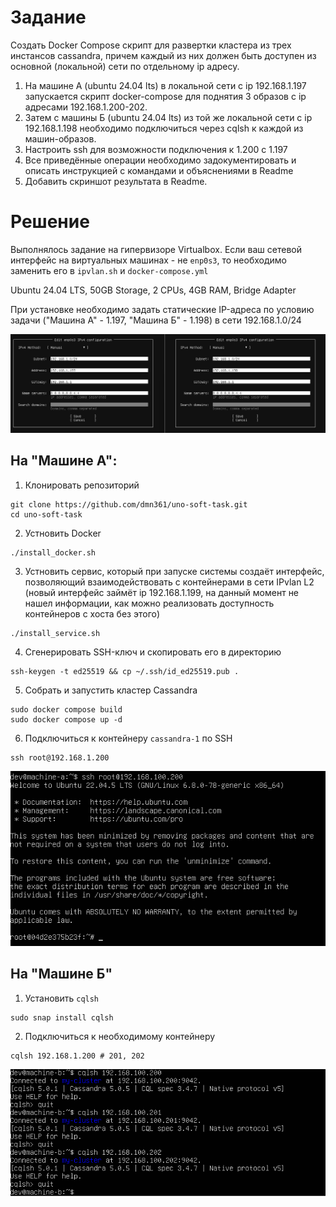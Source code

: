 # Задание

Создать Docker Compose скрипт для развертки кластера из трех инстансов cassandra, причем каждый из них должен быть доступен из основной (локальной) сети по отдельному ip адресу.

1. На машине А (ubuntu 24.04 lts) в локальной сети с ip 192.168.1.197 запускается скрипт docker-compose для поднятия 3 образов с ip адресами 192.168.1.200-202.
2. Затем с машины Б (ubuntu 24.04 lts) из той же локальной сети с ip 192.168.1.198 необходимо подключиться через cqlsh к каждой из машин-образов.
3. Настроить ssh для возможности подключения к 1.200 с 1.197
4. Все приведённые операции необходимо задокументировать и описать инструкцией с командами и объяснениями в Readme
5. Добавить скриншот результата в Readme.

# Решение

Выполнялось задание на гипервизоре Virtualbox. Если ваш сетевой интерфейс на виртуальных машинах - не `enp0s3`, то необходимо заменить его в `ipvlan.sh` и `docker-compose.yml`

Ubuntu 24.04 LTS, 50GB Storage, 2 CPUs, 4GB RAM, Bridge Adapter

При установке необходимо задать статические IP-адреса по условию задачи ("Машина А" - 1.197, "Машина Б" - 1.198) в сети 192.168.1.0/24

![Screenshot 2025-08-23 112927.png](https://github.com/dmn361/uno-soft-task/blob/main/pics/Screenshot%202025-08-23%20112927.png)

## На "Машине А":

1. Клонировать репозиторий
```
git clone https://github.com/dmn361/uno-soft-task.git
cd uno-soft-task
```

2. Устновить Docker
```
./install_docker.sh
```

3. Устновить сервис, который при запуске системы создаёт интерфейс, позволяющий взаимодействовать с контейнерами в сети IPvlan L2 (новый интерфейс займёт ip 192.168.1.199, на данный момент не нашел информации, как можно реализовать доступность контейнеров с хоста без этого)
```
./install_service.sh
```
4. Сгенерировать SSH-ключ и скопировать его в директорию
```
ssh-keygen -t ed25519 && cp ~/.ssh/id_ed25519.pub .
```

5. Собрать и запустить кластер Cassandra
```
sudo docker compose build
sudo docker compose up -d
```

6. Подключиться к контейнеру `cassandra-1` по SSH
```
ssh root@192.168.1.200
```
![Screenshot 2025-08-23 160531.png](https://github.com/dmn361/uno-soft-task/blob/main/pics/Screenshot%202025-08-23%20160531.png)

## На "Машине Б"

1. Установить `cqlsh`
```
sudo snap install cqlsh
```

2. Подключиться к необходимому контейнеру
```
cqlsh 192.168.1.200 # 201, 202
```

![Screenshot 2025-08-23 160221.png](https://github.com/dmn361/uno-soft-task/blob/main/pics/Screenshot%202025-08-23%20160221.png)

